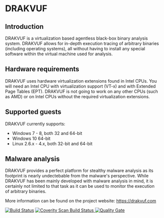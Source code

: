 DRAKVUF
=======

Introduction
------

DRAKVUF is a virtualization based agentless black-box binary analysis system. DRAKVUF
allows for in-depth execution tracing of arbitrary binaries (including operating
systems), all without having to install any special software within the virtual machine
used for analysis.

Hardware requirements
------

DRAKVUF uses hardware virtualization extensions found in Intel CPUs. You will need an
Intel CPU with virtualization support (VT-x) and with Extended Page Tables (EPT). DRAKVUF
 is not going to work on any other CPUs (such as AMD) or on Intel CPUs without the
required virtualization extensions.

Supported guests
------

DRAKVUF currently supports:
 - Windows 7 - 8, both 32 and 64-bit
 - Windows 10 64-bit
 - Linux 2.6.x - 4.x, both 32-bit and 64-bit
 
Malware analysis
------

DRAKVUF provides a perfect platform for stealthy malware analysis as its footprint is
nearly undectebable from the malware's perspective. While DRAKVUF has been mainly
developed with malware analysis in mind, it is certainly not limited to that task as it
can be used to monitor the execution of arbitrary binaries.

More information can be found on the project website: https://drakvuf.com

[![Build Status](https://travis-ci.org/skvl/drakvuf.svg?branch=coverity_scan)](https://travis-ci.org/skvl/drakvuf)
<a href="https://scan.coverity.com/projects/skvl-drakvuf">
  <img alt="Coverity Scan Build Status"
       src="https://scan.coverity.com/projects/3238/badge.svg"/>
</a>
[![Quality Gate](https://sonarcloud.io/api/project_badges/measure?project=skvl-drakvuf&metric=alert_status)](https://sonarcloud.io/dashboard?id=drakvuf)
